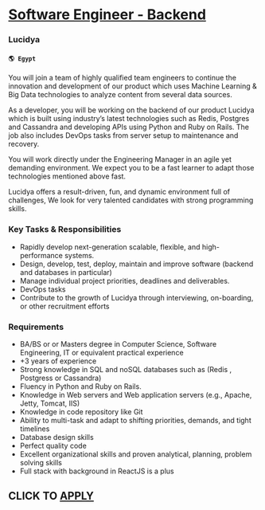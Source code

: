 # [Software Engineer - Backend](https://www.remotewlb.com/apply/software-engineer-backend-77966)  
### Lucidya  
#### `🌎 Egypt`  

You will join a team of highly qualified team engineers to continue the innovation and development of our product which uses Machine Learning & Big Data technologies to analyze content from several data sources.

As a developer, you will be working on the backend of our product Lucidya which is built using industry’s latest technologies such as Redis, Postgres and Cassandra and developing APIs using Python and Ruby on Rails. The job also includes DevOps tasks from server setup to maintenance and recovery.

You will work directly under the Engineering Manager in an agile yet demanding environment. We expect you to be a fast learner to adapt those technologies mentioned above fast.

Lucidya offers a result-driven, fun, and dynamic environment full of challenges, We look for very talented candidates with strong programming skills.

### Key Tasks & Responsibilities

  * Rapidly develop next-generation scalable, flexible, and high-performance systems.
  * Design, develop, test, deploy, maintain and improve software (backend and databases in particular)
  * Manage individual project priorities, deadlines and deliverables.
  * DevOps tasks
  * Contribute to the growth of Lucidya through interviewing, on-boarding, or other recruitment efforts

### Requirements

  * BA/BS or or Masters degree in Computer Science, Software Engineering, IT or equivalent practical experience
  * +3 years of experience 
  * Strong knowledge in SQL and noSQL databases such as (Redis , Postgress or Cassandra)
  * Fluency in Python and Ruby on Rails.
  * Knowledge in Web servers and Web application servers (e.g., Apache, Jetty, Tomcat, IIS)
  * Knowledge in code repository like Git
  * Ability to multi-task and adapt to shifting priorities, demands, and tight timelines
  * Database design skills
  * Perfect quality code
  * Excellent organizational skills and proven analytical, planning, problem solving skills
  * Full stack with background in ReactJS is a plus

  
## CLICK TO [APPLY](https://www.remotewlb.com/apply/software-engineer-backend-77966)

